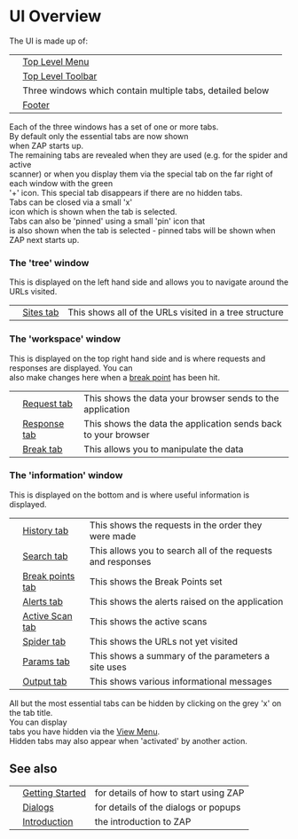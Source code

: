 # UI Overview
The UI is made up of:
<table>
<tr><td></td><td><a href='HelpUiTlmenuTlmenu'>Top Level Menu</a></td><td></td></tr>
<tr><td></td><td><a href='HelpUiTltoolbar'>Top Level Toolbar</a></td><td></td></tr>
<tr><td></td><td>Three windows which contain multiple tabs, detailed below</td><td></td></tr>
<tr><td></td><td><a href='HelpUiFooter'>Footer</a></td><td></td></tr>
</table>
Each of the three windows has a set of one or more tabs.<br>By default only the essential tabs are now shown<br>
when ZAP starts up.<br>The remaining tabs are revealed when they are used (e.g. for the spider and active<br>
scanner) or when you display them via the special tab on the far right of each window with the green<br>
'+' icon. This special tab disappears if there are no hidden tabs.<br>Tabs can be closed via a small 'x'<br>
icon which is shown when the tab is selected.<br>Tabs can also be 'pinned' using a small 'pin' icon that<br>
is also shown when the tab is selected - pinned tabs will be shown when ZAP next starts up.<br>
<h3>The 'tree' window</h3>
This is displayed on the left hand side and allows you to navigate around the URLs visited.<br>
<table>
<tr><td></td><td><a href='HelpUiTabsSites'>Sites tab</a></td><td>This shows all of the URLs visited in a tree structure</td></tr>
</table>
<h3>The 'workspace' window</h3>
This is displayed on the top right hand side and is where requests and responses are displayed. You can<br>
also make changes here when a <a href='HelpStartConceptsBreakpoints'>break point</a> has been hit.<br>
<table>
<tr><td></td><td><a href='HelpUiTabsRequest'>Request tab</a></td><td>This shows the data your browser sends to the application</td></tr>
<tr><td></td><td><a href='HelpUiTabsResponse'>Response tab</a></td><td>This shows the data the application sends back to your browser</td></tr>
<tr><td></td><td><a href='HelpUiTabsBreak'>Break tab</a></td><td>This allows you to manipulate the data</td></tr>
</table>
<h3>The 'information' window</h3>
This is displayed on the bottom and is where useful information is displayed.<br>
<table>
<tr><td></td><td><a href='HelpUiTabsHistory'>History tab</a></td><td>This shows the requests in the order they were made</td></tr>
<tr><td></td><td><a href='HelpUiTabsSearch'>Search tab</a></td><td>This allows you to search all of the requests and responses</td></tr>
<tr><td></td><td><a href='HelpUiTabsBreakpoints'>Break points tab</a></td><td>This shows the Break Points set</td></tr>
<tr><td></td><td><a href='HelpUiTabsAlerts'>Alerts tab</a></td><td>This shows the alerts raised on the application</td></tr>
<tr><td></td><td><a href='HelpUiTabsAscan'>Active Scan tab</a></td><td>This shows the active scans</td></tr>
<tr><td></td><td><a href='HelpUiTabsSpider'>Spider tab</a></td><td>This shows the URLs not yet visited</td></tr>
<tr><td></td><td><a href='HelpUiTabsParams'>Params tab</a></td><td>This shows a summary of the parameters a site uses</td></tr>
<tr><td></td><td><a href='HelpUiTabsOutput'>Output tab</a></td><td>This shows various informational messages</td></tr>
</table>

All but the most essential tabs can be hidden by clicking on the grey 'x' on the tab title.<br>You can display<br>
tabs you have hidden via the <a href='HelpUiTlmenuView'>View Menu</a>.<br>Hidden tabs may also appear when 'activated' by another action.<br>
<h2>See also</h2>
<table>
<tr><td></td><td><a href='HelpStartStart'>Getting Started</a></td><td>for details of how to start using ZAP</td></tr>
<tr><td></td><td><a href='HelpUiDialogsDialogs'>Dialogs</a></td><td>for details of the dialogs or popups </td></tr>
<tr><td></td><td><a href='HelpIntro'>Introduction</a></td><td>the introduction to ZAP</td></tr>
</table>